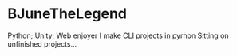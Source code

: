 # BJuneTheLegend
Python; Unity; Web enjoyer
I make CLI projects in pyrhon
Sitting on unfinished projects...


